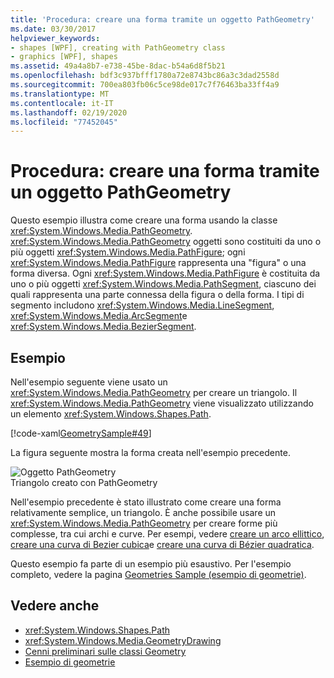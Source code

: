 ```yaml
---
title: 'Procedura: creare una forma tramite un oggetto PathGeometry'
ms.date: 03/30/2017
helpviewer_keywords:
- shapes [WPF], creating with PathGeometry class
- graphics [WPF], shapes
ms.assetid: 49a4a8b7-e738-45be-8dac-b54a6d8f5b21
ms.openlocfilehash: bdf3c937bfff1780a72e8743bc86a3c3dad2558d
ms.sourcegitcommit: 700ea803fb06c5ce98de017c7f76463ba33ff4a9
ms.translationtype: MT
ms.contentlocale: it-IT
ms.lasthandoff: 02/19/2020
ms.locfileid: "77452045"
---
```

# <a name="how-to-create-a-shape-by-using-a-pathgeometry"></a>Procedura: creare una forma tramite un oggetto PathGeometry
Questo esempio illustra come creare una forma usando la classe <xref:System.Windows.Media.PathGeometry>. <xref:System.Windows.Media.PathGeometry> oggetti sono costituiti da uno o più oggetti <xref:System.Windows.Media.PathFigure>; ogni <xref:System.Windows.Media.PathFigure> rappresenta una "figura" o una forma diversa. Ogni <xref:System.Windows.Media.PathFigure> è costituita da uno o più oggetti <xref:System.Windows.Media.PathSegment>, ciascuno dei quali rappresenta una parte connessa della figura o della forma. I tipi di segmento includono <xref:System.Windows.Media.LineSegment>, <xref:System.Windows.Media.ArcSegment>e <xref:System.Windows.Media.BezierSegment>.  
  
## <a name="example"></a>Esempio  
 Nell'esempio seguente viene usato un <xref:System.Windows.Media.PathGeometry> per creare un triangolo. Il <xref:System.Windows.Media.PathGeometry> viene visualizzato utilizzando un elemento <xref:System.Windows.Shapes.Path>.  
  
 [!code-xaml[GeometrySample#49](~/samples/snippets/csharp/VS_Snippets_Wpf/GeometrySample/CS/pathgeometryexample.xaml#49)]  
  
 La figura seguente mostra la forma creata nell'esempio precedente.  
  
 ![Oggetto PathGeometry](./media/wcpsdk-graphicsmm-pathgeometry-triangle.gif "wcpsdk_graphicsmm_pathgeometry_triangle")  
Triangolo creato con PathGeometry  
  
 Nell'esempio precedente è stato illustrato come creare una forma relativamente semplice, un triangolo. È anche possibile usare un <xref:System.Windows.Media.PathGeometry> per creare forme più complesse, tra cui archi e curve. Per esempi, vedere [creare un arco ellittico](how-to-create-an-elliptical-arc.md), [creare una curva di Bezier cubica](how-to-create-a-cubic-bezier-curve.md)e [creare una curva di Bézier quadratica](how-to-create-a-quadratic-bezier-curve.md).  
  
 Questo esempio fa parte di un esempio più esaustivo. Per l'esempio completo, vedere la pagina [Geometries Sample (esempio di geometrie)](https://github.com/Microsoft/WPF-Samples/tree/master/Graphics/Geometry).  
  
## <a name="see-also"></a>Vedere anche

- <xref:System.Windows.Shapes.Path>
- <xref:System.Windows.Media.GeometryDrawing>
- [Cenni preliminari sulle classi Geometry](geometry-overview.md)
- [Esempio di geometrie](https://github.com/Microsoft/WPF-Samples/tree/master/Graphics/Geometry)
